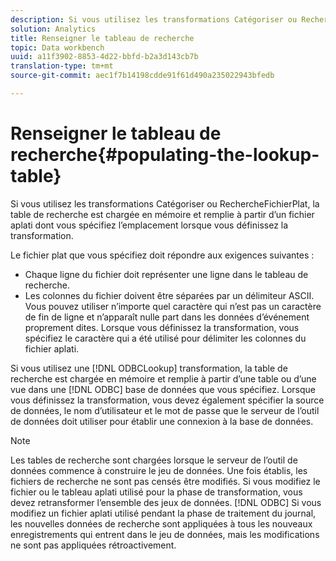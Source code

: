 ```yaml
---
description: Si vous utilisez les transformations Catégoriser ou RechercheFichierPlat, la table de recherche est chargée en mémoire et remplie à partir d’un fichier aplati dont vous spécifiez l’emplacement lorsque vous définissez la transformation.
solution: Analytics
title: Renseigner le tableau de recherche
topic: Data workbench
uuid: a11f3902-8853-4d22-bbfd-b2a3d143cb7b
translation-type: tm+mt
source-git-commit: aec1f7b14198cdde91f61d490a235022943bfedb

---
```



# Renseigner le tableau de recherche{#populating-the-lookup-table}

Si vous utilisez les transformations Catégoriser ou RechercheFichierPlat, la table de recherche est chargée en mémoire et remplie à partir d’un fichier aplati dont vous spécifiez l’emplacement lorsque vous définissez la transformation.

Le fichier plat que vous spécifiez doit répondre aux exigences suivantes :

* Chaque ligne du fichier doit représenter une ligne dans le tableau de recherche.
* Les colonnes du fichier doivent être séparées par un délimiteur ASCII. Vous pouvez utiliser n’importe quel caractère qui n’est pas un caractère de fin de ligne et n’apparaît nulle part dans les données d’événement proprement dites. Lorsque vous définissez la transformation, vous spécifiez le caractère qui a été utilisé pour délimiter les colonnes du fichier aplati.

Si vous utilisez une [!DNL ODBCLookup] transformation, la table de recherche est chargée en mémoire et remplie à partir d’une table ou d’une vue dans une [!DNL ODBC] base de données que vous spécifiez. Lorsque vous définissez la transformation, vous devez également spécifier la source de données, le nom d’utilisateur et le mot de passe que le serveur de l’outil de données doit utiliser pour établir une connexion à la base de données.

>[!NOTE]
>
>Les tables de recherche sont chargées lorsque le serveur de l’outil de données commence à construire le jeu de données. Une fois établis, les fichiers de recherche ne sont pas censés être modifiés. Si vous modifiez le fichier ou le tableau aplati utilisé pour la phase de transformation, vous devez retransformer l’ensemble des jeux de données. [!DNL ODBC] Si vous modifiez un fichier aplati utilisé pendant la phase de traitement du journal, les nouvelles données de recherche sont appliquées à tous les nouveaux enregistrements qui entrent dans le jeu de données, mais les modifications ne sont pas appliquées rétroactivement.

